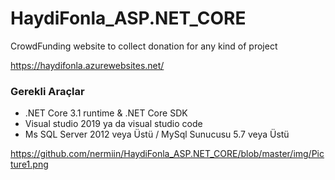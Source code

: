 # HaydiFonla_ASP.NET_CORE
CrowdFunding website to collect donation for any kind of project

https://haydifonla.azurewebsites.net/

### Gerekli Araçlar

-	.NET Core 3.1 runtime & .NET Core SDK
-	Visual studio 2019 ya da visual studio code
-	Ms SQL Server 2012 veya Üstü / MySql Sunucusu 5.7 veya Üstü


https://github.com/nermiin/HaydiFonla_ASP.NET_CORE/blob/master/img/Picture1.png
